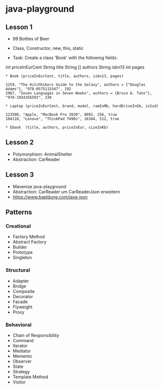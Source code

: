 # java-playground

## Lesson 1

* 99 Bottles of Beer
* Class, Constructor, new, this, static

* Task: Create a class 'Book' with the following fields:

int priceInEurCent
String title
String [] authors
String isbn13
int pages


```
* Book (priceInEurCent, title, authors, isbn13, pages)

1259, "The Hitchhikers Guide to the Galaxy", authors = {"Douglas Adams"}, "978-0575115347", 192
2967, "Seven Languages in Seven Weeks", authors = {Bruce A. Tate"}, "978-1934356593", 330

* Laptop (priceInEurCent, brand, model, ramInMb, hardDriveInGb, isSsd)

123500, "Apple, "MacBook Pro 2020", 8092, 256, true 
184118, "Lenovo", "ThinkPad T490s", 16384, 512, true

* Ebook  (title, authors, priceInEur, sizeInKb)
```

## Lesson 2

* Polymorphism: AnimalShelter
* Abstraction: CarReader

## Lesson 3

* Mavenize java-playground
* Abstraction: CarReader um CarReaderJson erweitern
* https://www.baeldung.com/java-json


## Patterns
### Creational
* Factory Method
* Abstract Factory
* Builder
* Prototype
* Singleton
### Structural
* Adapter
* Bridge
* Composite
* Decorator
* Facade
* Flyweight
* Proxy
### Behavioral
* Chain of Responsibility
* Command
* Iterator
* Mediator
* Memento
* Observer
* State
* Strategy
* Template Method
* Visitor
